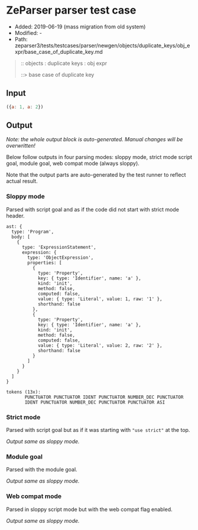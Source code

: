 # ZeParser parser test case

- Added: 2019-06-19 (mass migration from old system)
- Modified: -
- Path: zeparser3/tests/testcases/parser/newgen/objects/duplicate_keys/obj_expr/base_case_of_duplicate_key.md

> :: objects : duplicate keys : obj expr
>
> ::> base case of duplicate key

## Input

`````js
({a: 1, a: 2})
`````

## Output

_Note: the whole output block is auto-generated. Manual changes will be overwritten!_

Below follow outputs in four parsing modes: sloppy mode, strict mode script goal, module goal, web compat mode (always sloppy).

Note that the output parts are auto-generated by the test runner to reflect actual result.

### Sloppy mode

Parsed with script goal and as if the code did not start with strict mode header.

`````
ast: {
  type: 'Program',
  body: [
    {
      type: 'ExpressionStatement',
      expression: {
        type: 'ObjectExpression',
        properties: [
          {
            type: 'Property',
            key: { type: 'Identifier', name: 'a' },
            kind: 'init',
            method: false,
            computed: false,
            value: { type: 'Literal', value: 1, raw: '1' },
            shorthand: false
          },
          {
            type: 'Property',
            key: { type: 'Identifier', name: 'a' },
            kind: 'init',
            method: false,
            computed: false,
            value: { type: 'Literal', value: 2, raw: '2' },
            shorthand: false
          }
        ]
      }
    }
  ]
}

tokens (13x):
       PUNCTUATOR PUNCTUATOR IDENT PUNCTUATOR NUMBER_DEC PUNCTUATOR
       IDENT PUNCTUATOR NUMBER_DEC PUNCTUATOR PUNCTUATOR ASI
`````

### Strict mode

Parsed with script goal but as if it was starting with `"use strict"` at the top.

_Output same as sloppy mode._

### Module goal

Parsed with the module goal.

_Output same as sloppy mode._

### Web compat mode

Parsed in sloppy script mode but with the web compat flag enabled.

_Output same as sloppy mode._

